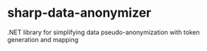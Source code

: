 # sharp-data-anonymizer
.NET library for simplifying data pseudo-anonymization with token generation and mapping
